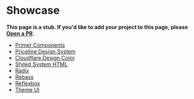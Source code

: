 # Showcase

**This page is a stub. If you'd like to add your project to this page, please [Open a PR][].**

[open a pr]: https://github.com/styled-system/styled-system/blob/master/docs/showcase.md

- [Primer Components](https://primer.style/components)
- [Priceline Design System](https://pricelinelabs.github.io/design-system/)
- [Cloudflare Design Color](https://cloudflare.design/color/)
- [Styled System HTML](https://johnpolacek.github.io/styled-system-html/)
- [Radix](https://radix.modulz.app/docs/getting-started/)
- [Rebass](https://rebassjs.org)
- [Reflexbox](https://rebassjs.org/reflexbox)
- [Theme UI](https://theme-ui.com)
